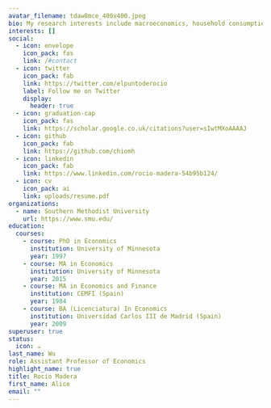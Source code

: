 ```yaml
---
avatar_filename: tdaw8mce_400x400.jpeg
bio: My research interests include macroeconomics, household consumption, and labor.
interests: []
social:
  - icon: envelope
    icon_pack: fas
    link: /#contact
  - icon: twitter
    icon_pack: fab
    link: https://twitter.com/elpuntoderocio
    label: Follow me on Twitter
    display:
      header: true
  - icon: graduation-cap
    icon_pack: fas
    link: https://scholar.google.co.uk/citations?user=sIwtMXoAAAAJ
  - icon: github
    icon_pack: fab
    link: https://github.com/chiomh
  - icon: linkedin
    icon_pack: fab
    link: https://www.linkedin.com/rocio-madera-54b95b124/
  - icon: cv
    icon_pack: ai
    link: uploads/resume.pdf
organizations:
  - name: Southern Methodist University
    url: https://www.smu.edu/
education:
  courses:
    - course: PhD in Economics
      institution: University of Minnesota
      year: 1997
    - course: MA in Economics
      institution: University of Minnesota
      year: 2015
    - course: MA in Economics and Finance
      institution: CEMFI (Spain)
      year: 1984
    - course: BA (Licenciatura) In Economics
      institution: Universidad Carlos III de Madrid (Spain)
      year: 2009
superuser: true
status:
  icon: ☕️
last_name: Wu
role: Assistant Professor of Economics
highlight_name: true
title: Rocio Madera
first_name: Alice
email: ""
---
```

